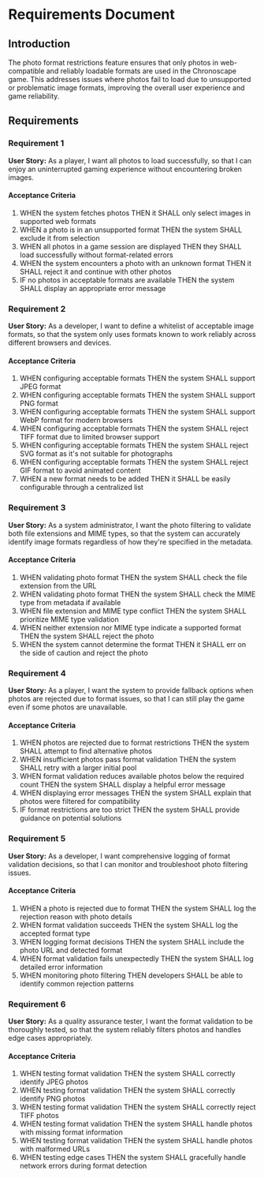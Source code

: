 # Requirements Document

## Introduction

The photo format restrictions feature ensures that only photos in web-compatible and reliably loadable formats are used in the Chronoscape game. This addresses issues where photos fail to load due to unsupported or problematic image formats, improving the overall user experience and game reliability.

## Requirements

### Requirement 1

**User Story:** As a player, I want all photos to load successfully, so that I can enjoy an uninterrupted gaming experience without encountering broken images.

#### Acceptance Criteria

1. WHEN the system fetches photos THEN it SHALL only select images in supported web formats
2. WHEN a photo is in an unsupported format THEN the system SHALL exclude it from selection
3. WHEN all photos in a game session are displayed THEN they SHALL load successfully without format-related errors
4. WHEN the system encounters a photo with an unknown format THEN it SHALL reject it and continue with other photos
5. IF no photos in acceptable formats are available THEN the system SHALL display an appropriate error message

### Requirement 2

**User Story:** As a developer, I want to define a whitelist of acceptable image formats, so that the system only uses formats known to work reliably across different browsers and devices.

#### Acceptance Criteria

1. WHEN configuring acceptable formats THEN the system SHALL support JPEG format
2. WHEN configuring acceptable formats THEN the system SHALL support PNG format
3. WHEN configuring acceptable formats THEN the system SHALL support WebP format for modern browsers
4. WHEN configuring acceptable formats THEN the system SHALL reject TIFF format due to limited browser support
5. WHEN configuring acceptable formats THEN the system SHALL reject SVG format as it's not suitable for photographs
6. WHEN configuring acceptable formats THEN the system SHALL reject GIF format to avoid animated content
7. WHEN a new format needs to be added THEN it SHALL be easily configurable through a centralized list

### Requirement 3

**User Story:** As a system administrator, I want the photo filtering to validate both file extensions and MIME types, so that the system can accurately identify image formats regardless of how they're specified in the metadata.

#### Acceptance Criteria

1. WHEN validating photo format THEN the system SHALL check the file extension from the URL
2. WHEN validating photo format THEN the system SHALL check the MIME type from metadata if available
3. WHEN file extension and MIME type conflict THEN the system SHALL prioritize MIME type validation
4. WHEN neither extension nor MIME type indicate a supported format THEN the system SHALL reject the photo
5. WHEN the system cannot determine the format THEN it SHALL err on the side of caution and reject the photo

### Requirement 4

**User Story:** As a player, I want the system to provide fallback options when photos are rejected due to format issues, so that I can still play the game even if some photos are unavailable.

#### Acceptance Criteria

1. WHEN photos are rejected due to format restrictions THEN the system SHALL attempt to find alternative photos
2. WHEN insufficient photos pass format validation THEN the system SHALL retry with a larger initial pool
3. WHEN format validation reduces available photos below the required count THEN the system SHALL display a helpful error message
4. WHEN displaying error messages THEN the system SHALL explain that photos were filtered for compatibility
5. IF format restrictions are too strict THEN the system SHALL provide guidance on potential solutions

### Requirement 5

**User Story:** As a developer, I want comprehensive logging of format validation decisions, so that I can monitor and troubleshoot photo filtering issues.

#### Acceptance Criteria

1. WHEN a photo is rejected due to format THEN the system SHALL log the rejection reason with photo details
2. WHEN format validation succeeds THEN the system SHALL log the accepted format type
3. WHEN logging format decisions THEN the system SHALL include the photo URL and detected format
4. WHEN format validation fails unexpectedly THEN the system SHALL log detailed error information
5. WHEN monitoring photo filtering THEN developers SHALL be able to identify common rejection patterns

### Requirement 6

**User Story:** As a quality assurance tester, I want the format validation to be thoroughly tested, so that the system reliably filters photos and handles edge cases appropriately.

#### Acceptance Criteria

1. WHEN testing format validation THEN the system SHALL correctly identify JPEG photos
2. WHEN testing format validation THEN the system SHALL correctly identify PNG photos
3. WHEN testing format validation THEN the system SHALL correctly reject TIFF photos
4. WHEN testing format validation THEN the system SHALL handle photos with missing format information
5. WHEN testing format validation THEN the system SHALL handle photos with malformed URLs
6. WHEN testing edge cases THEN the system SHALL gracefully handle network errors during format detection